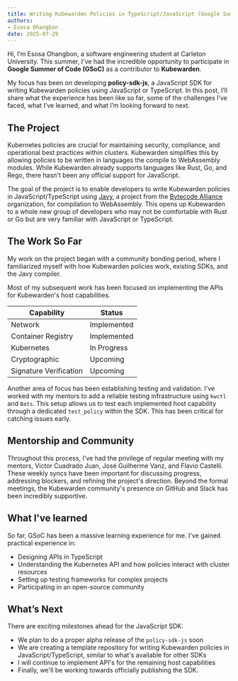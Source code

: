 ```yaml
---
title: Writing Kubewarden Policies in TypeScript/JavaScript (Google Summer of Code)
authors:
- Esosa Ohangbon
date: 2025-07-29
---
```


Hi, I’m Esosa Ohangbon, a software engineering student at Carleton University. This summer, I've had the incredible opportunity to participate in **Google Summer of Code (GSoC)** as a contributor to **Kubewarden**.

My focus has been on developing **policy-sdk-js**, a JavaScript SDK for writing Kubewarden policies using JavaScript or TypeScript. In this post, I’ll share what the experience has been like so far, some of the challenges I’ve faced, what I’ve learned, and what I’m looking forward to next.

## The Project

Kubernetes policies are crucial for maintaining security, compliance, and operational best practices within clusters. Kubewarden simplifies this by allowing policies to be written in languages the compile to WebAssembly modules. While Kubewarden already supports languages like Rust, Go, and Rego, there hasn't been any official support for JavaScript.

The goal of the project is to enable developers to write Kubewarden policies in JavaScript/TypeScript using [Javy](https://github.com/bytecodealliance/javy), a project from the [Bytecode Alliance](https://bytecodealliance.org/) organization, for compilation to WebAssembly. This opens up Kubewarden to a whole new group of developers who may not be comfortable with Rust or Go but are very familiar with JavaScript or TypeScript.

## The Work So Far

My work on the project began with a community bonding period, where I familiarized myself with how Kubewarden policies work, existing SDKs, and the Javy compiler.

Most of my subsequent work has been focused on implementing the APIs for Kubewarden's host capabilities.

| Capability   | Status      |
|------------------------|-------------|
| Network                | Implemented |
| Container Registry     | Implemented |
| Kubernetes             | In Progress |
| Cryptographic          | Upcoming |
| Signature Verification | Upcoming    |


Another area of focus has been establishing testing and validation. I've worked with my mentors to add a reliable testing infrastructure using `kwctl` and `Bats`. This setup allows us to test each implemented host capability through a dedicated `test_policy` within the SDK. This has been critical for catching issues early.

## Mentorship and Community

Throughout this process, I've had the privilege of regular meeting with my mentors, Victor Cuadrado Juan, José Guilherme Vanz, and Flavio Castelli. These weekly syncs have been important for discussing progress, addressing blockers, and refining the project's direction. Beyond the formal meetings, the Kubewarden community's presence on GitHub and Slack has been incredibly supportive.

## What I've learned

So far, GSoC has been a massive learning experience for me. I've gained practical experience in:

- Designing APIs in TypeScript
- Understanding the Kubernetes API and how policies interact with cluster resources
- Setting up testing frameworks for complex projects
- Participating in an open-source community

## What’s Next

There are exciting milestones ahead for the JavaScript SDK:
- We plan to do a proper alpha release of the `policy-sdk-js` soon
- We are creating a template repository for writing Kubewarden policies in JavaScript/TypeScript, similar to what's available for other SDKs
- I will continue to implement API's for the remaining host capabilities
- Finally, we'll be working towards officially publishing the SDK.